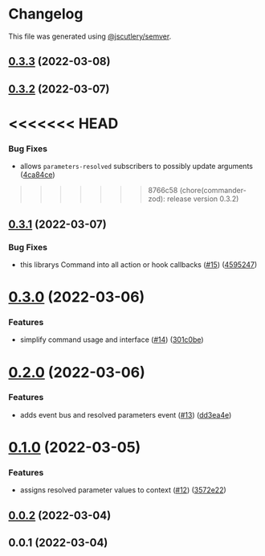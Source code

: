 # Changelog

This file was generated using [@jscutlery/semver](https://github.com/jscutlery/semver).

## [0.3.3](https://github.com/cloudmagick/commander-zod/compare/commander-zod-0.3.2...commander-zod-0.3.3) (2022-03-08)



## [0.3.2](https://github.com/cloudmagick/commander-zod/compare/commander-zod-0.3.1...commander-zod-0.3.2) (2022-03-07)


<<<<<<< HEAD
=======
### Bug Fixes

* allows `parameters-resolved` subscribers to possibly update arguments ([4ca84ce](https://github.com/cloudmagick/commander-zod/commit/4ca84ce9b72447bb4157884851b0a0135abdfd9f))


>>>>>>> 8766c58 (chore(commander-zod): release version 0.3.2)

## [0.3.1](https://github.com/cloudmagick/commander-zod/compare/commander-zod-0.3.0...commander-zod-0.3.1) (2022-03-07)


### Bug Fixes

* this librarys Command into all action or hook callbacks ([#15](https://github.com/cloudmagick/commander-zod/issues/15)) ([4595247](https://github.com/cloudmagick/commander-zod/commit/45952473461c986b87263adcf73b7a732d1c1e7c))



# [0.3.0](https://github.com/cloudmagick/commander-zod/compare/commander-zod-0.2.0...commander-zod-0.3.0) (2022-03-06)


### Features

* simplify command usage and interface ([#14](https://github.com/cloudmagick/commander-zod/issues/14)) ([301c0be](https://github.com/cloudmagick/commander-zod/commit/301c0be605a012ff909c3be8a9b8dbb75eb39819))



# [0.2.0](https://github.com/cloudmagick/commander-zod/compare/commander-zod-0.1.0...commander-zod-0.2.0) (2022-03-06)


### Features

* adds event bus and resolved parameters event ([#13](https://github.com/cloudmagick/commander-zod/issues/13)) ([dd3ea4e](https://github.com/cloudmagick/commander-zod/commit/dd3ea4ea8bc895e5864399616c4e719e46cddbdc))



# [0.1.0](https://github.com/cloudmagick/commander-zod/compare/commander-zod-0.0.2...commander-zod-0.1.0) (2022-03-05)


### Features

* assigns resolved parameter values to context ([#12](https://github.com/cloudmagick/commander-zod/issues/12)) ([3572e22](https://github.com/cloudmagick/commander-zod/commit/3572e22e1c951f0e3a88d1aafe222921de9b3187))



## [0.0.2](https://github.com/cloudmagick/commander-zod/compare/commander-zod-0.0.1...commander-zod-0.0.2) (2022-03-04)



## 0.0.1 (2022-03-04)
